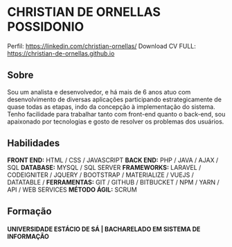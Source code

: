 # CHRISTIAN DE ORNELLAS POSSIDONIO

Perfil: https://linkedin.com/christian-ornellas/
Download CV FULL: https://christian-de-ornellas.github.io
## Sobre

Sou um analista e desenvolvedor, e há mais de 6 anos atuo com desenvolvimento de diversas
aplicações participando estrategicamente de quase todas as etapas, indo da concepção à
implementação do sistema. Tenho facilidade para trabalhar tanto com front-end quanto o back-end,
sou apaixonado por tecnologias e gosto de resolver os problemas dos usuários.
## Habilidades

**FRONT END:** HTML / CSS / JAVASCRIPT
**BACK END:** PHP / JAVA / AJAX / SQL
**DATABASE:** MYSQL / SQL SERVER
**FRAMEWORKS:** LARAVEL / CODEIGNITER / JQUERY / BOOTSTRAP / MATERIALIZE / VUEJS /
DATATABLE /
**FERRAMENTAS:** GIT / GITHUB / BITBUCKET / NPM / YARN / API / WEB SERVICES
**MÉTODO ÁGIL:** SCRUM

## Formação
#### UNIVERSIDADE ESTÁCIO DE SÁ | BACHARELADO EM SISTEMA DE INFORMAÇÃO
